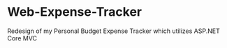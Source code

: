 # Web-Expense-Tracker
Redesign of my Personal Budget Expense Tracker which utilizes ASP.NET Core MVC